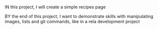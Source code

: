 IN this project, I will create a simple recipes page

BY the end of this project, I want to demonstrate skills with manipulating  images, lists and git commands, like in a rela development project